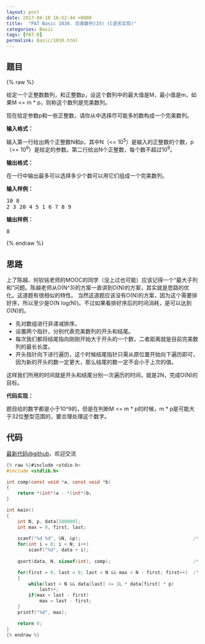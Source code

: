 ```yaml
---
layout: post
date: 2017-04-18 16:52:44 +0800
title:  "PAT Basic 1030. 完美数列(25) (C语言实现)"
categories: Basic
tags: [PAT-B]
permalink: Basic/1030.html
---
```


## 题目

{% raw %}<div id="problemContent">
<p>
给定一个正整数数列，和正整数p，设这个数列中的最大值是M，最小值是m，如果M &lt;= m * p，则称这个数列是完美数列。
</p>
<p>现在给定参数p和一些正整数，请你从中选择尽可能多的数构成一个完美数列。</p>
<p><b>
输入格式：
</b></p>
<p>
输入第一行给出两个正整数N和p，其中N（&lt;= 10<sup>5</sup>）是输入的正整数的个数，p（&lt;= 10<sup>9</sup>）是给定的参数。第二行给出N个正整数，每个数不超过10<sup>9</sup>。
</p>
<p><b>
输出格式：
</b></p>
<p>
在一行中输出最多可以选择多少个数可以用它们组成一个完美数列。
</p>
<b>输入样例：</b><pre>
10 8
2 3 20 4 5 1 6 7 8 9
</pre>
<b>输出样例：</b><pre>
8
</pre>
</div>{% endraw %}

## 思路

上了陈越、何钦铭老师的MOOC的同学（没上过也可能）应该记得一个“最大子列和”问题。陈越老师从O(N^3)的方案一直讲到O(N)的方案，其实就是思路的优化。这道题有很相似的特性。
当然这道题应该没有O(N)的方案，因为这个需要排好序，所以至少是O(N log(N))。不过如果看排好序后的时间消耗，是可以达到O(N)的。

- 先对数组进行非递减排序。
- 设置两个指针，分别代表完美数列的开头和结尾。
- 每次我们都将结尾指向刚刚开始大于开头的一个数，二者距离就是目前完美数列的最长长度。
- 开头指针向下进行遍历，这个时候结尾指针只需从原位置开始向下遍历即可，因为新的开头的数一定更大，那么结尾的数一定不会小于上次的值。

这样我们所用的时间就是开头和结尾分别一次遍历的时间，就是2N，完成O(N)的目标。

**代码实现：**

题目给的数字都是小于10^9的，但是在判断M <= m \* p的时候，m \* p是可能大于32位整型范围的，要合理处理这个数字。

## 代码

[最新代码@github](https://github.com/OliverLew/PAT/blob/master/PATBasic/1030.c)，欢迎交流
```c
{% raw %}#include <stdio.h>
#include <stdlib.h>

int comp(const void *a, const void *b) 
{ 
    return *(int*)a - *(int*)b; 
}

int main()
{
    int N, p, data[100000];
    int max = 0, first, last;
    
    scanf("%d %d", &N, &p);                                         /* read */
    for(int i = 0; i < N; i++) 
        scanf("%d", data + i);
    
    qsort(data, N, sizeof(int), comp);                              /* sort */

    for(first = 0, last = 0; last < N && max < N - first; first++)  /* find */
    {
        while(last < N && data[last] <= 1L * data[first] * p)
            last++;
        if(max < last - first) 
            max = last - first;
    }
    printf("%d", max);

    return 0;
}
{% endraw %}
```